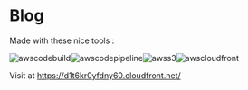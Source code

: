 # Blog

Made with these nice tools :

![awscodebuild](https://github.com/Hessu1337/myblog/tree/static/images/AWS-CodeBuild.png)![awscodepipeline](https://github.com/Hessu1337/myblog/tree/static/images/AWS-CodePipeline.png)![awss3](https://github.com/Hessu1337/myblog/tree/static/images/Amazon-Simple-Storage-Service-S3.png)![awscloudfront](https://github.com/Hessu1337/myblog/tree/static/images/Amazon-CloudFront.png)

Visit at https://d1t6kr0yfdny60.cloudfront.net/

